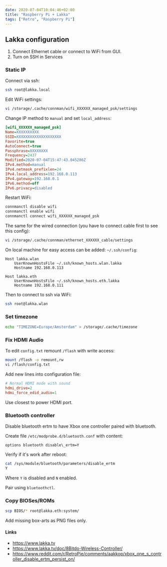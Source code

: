 ```yaml
---
date: 2020-07-04T10:04:46+02:00
title: "Raspberry Pi + Lakka"
tags: ["Retro", "Raspberry Pi"]
---
```


## Lakka configuration

1. Connect Ethernet cable or connect to WiFi from GUI.
1. Turn on SSH in Services

### Static IP

Connect via ssh:

```sh
ssh root@lakka.local
```

Edit WiFi settings:

```sh
vi /storage/.cache/connman/wifi_XXXXXX_managed_psk/settings
```

Change IP method to `manual` and set `local_address`:

```ini
[wifi_XXXXXX_managed_psk]
Name=XXXXXXXXXX
SSID=XXXXXXXXXXXXXXXXXXXX
Favorite=true
AutoConnect=true
Passphrase=XXXXXXXX
Frequency=2437
Modified=2020-07-04T15:47:43.045286Z
IPv4.method=manual
IPv4.netmask_prefixlen=24
IPv4.local_address=192.168.0.113
IPv4.gateway=192.168.0.1
IPv6.method=off
IPv6.privacy=disabled
```

Restart WiFi:

```sh
connmanctl disable wifi
connmanctl enable wifi
connmanctl connect wifi_XXXXXX_managed_psk
```

The same for the wired connection (you have to connect cable first to see this config):

```sh
vi /storage/.cache/connman/ethernet_XXXXXX_cable/settings
```

On local machine for easy access can be added: `~/.ssh/config`:

```
Host lakka.wlan
    UserKnownHostsFile ~/.ssh/known_hosts.wlan.lakka
    Hostname 192.168.0.113

Host lakka.eth
    UserKnownHostsFile ~/.ssh/known_hosts.eth.lakka
    Hostname 192.168.0.111
```

Then to connect to ssh via WiFi:

```sh
ssh root@lakka.wlan
```

### Set timezone

```sh
echo "TIMEZONE=Europe/Amsterdam" > /storage/.cache/timezone
```

### Fix HDMI Audio

To edit `config.txt` remount `/flash` with write access:

```sh
mount /flash -o remount,rw
vi /flash/config.txt
```

Add new lines into configuration file:

```ini
# Normal HDMI mode with sound
hdmi_drive=2
hdmi_force_edid_audio=1
```

Use closest to power HDMI port.

### Bluetooth controller

Disable bluetooth ertm to have Xbox one controller paired with bluetooth.


Create file `/etc/modprobe.d/bluetooth.conf` with content:

```
options bluetooth disable\_ertm=Y
```

Verify if it's work after reboot:

```sh
cat /sys/module/bluetooth/parameters/disable_ertm
Y
```

Where `Y` is disabled and `N` enabled.

Pair using `bluetoothctl`.

### Copy BIOSes/ROMs

```sh
scp BIOS/* root@lakka.eth:system/
```

Add missing box-arts as PNG files only.

#### Links

- https://www.lakka.tv
- https://www.lakka.tv/doc/8Bitdo-Wireless-Controller/
- https://www.reddit.com/r/RetroPie/comments/aakkop/xbox_one_s_controller_disable_ertm_persist_on/
